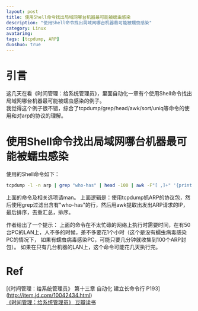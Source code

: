 ```yaml
---
layout: post
title: 使用Shell命令找出局域网哪台机器最可能被蠕虫感染
description: "使用Shell命令找出局域网哪台机器最可能被蠕虫感染"
category: Linux
avatarimg:
tags: [tcpdump, ARP]
duoshuo: true
---
```



# 引言
这几天在看《时间管理：给系统管理员》，里面自动化一章有个使用Shell命令找出局域网哪台机器最可能被蠕虫感染的例子。  
我觉得这个例子很不错，综合了tcpdump/grep/head/awk/sort/uniq等命令的使用和对arp的协议的理解。  

# 使用Shell命令找出局域网哪台机器最可能被蠕虫感染

使用的Shell命令如下： 

``` bash  
tcpdump -l -n arp | grep "who-has" | head -100 | awk -F"[ ,]+" '{print $7}' | sort  | uniq -c | sort -n
```

上面的命令及相关选项请man。
上面逻辑是：使用tcpdump抓ARP的协议包，然后使用grep过滤出含有"who-has"的行，然后用awk提取出发出ARP请求的IP，最后排序，去重汇总，排序。  

作者给出了一个提示：
上面的命令在不太忙碌的网络上执行时需要时间，在有50台PC的LAN上，人不多的时候，差不多要花1个小时（这个是没有蠕虫病毒感染PC的情况下，
如果有蠕虫病毒感染PC，可能只要几分钟就收集到100个ARP封包）。
如果在只有几台机器的LAN上，这个命令可能花几天执行完。

# Ref
[《时间管理：给系统管理员》 第十三章 自动化 建立长命令行 P193] (http://item.jd.com/10042434.html)  
[《时间管理：给系统管理员》 豆瓣读书](https://book.douban.com/subject/2253513/)
